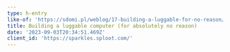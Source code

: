 ```yaml
---
type: h-entry
like-of: 'https://sdomi.pl/weblog/17-building-a-luggable-for-no-reason/'
title: Building a luggable computer (for absolutely no reason)
date: '2023-09-03T20:34:51.469Z'
client_id: 'https://sparkles.sploot.com/'
---
```


